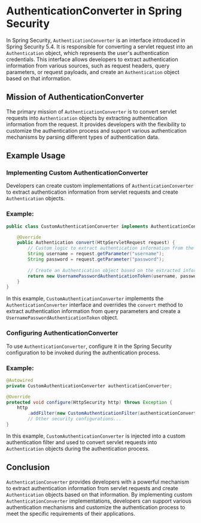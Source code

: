 # AuthenticationConverter in Spring Security

In Spring Security, `AuthenticationConverter` is an interface introduced in Spring Security 5.4. It is responsible for converting a servlet request into an `Authentication` object, which represents the user's authentication credentials. This interface allows developers to extract authentication information from various sources, such as request headers, query parameters, or request payloads, and create an `Authentication` object based on that information.

## Mission of AuthenticationConverter

The primary mission of `AuthenticationConverter` is to convert servlet requests into `Authentication` objects by extracting authentication information from the request. It provides developers with the flexibility to customize the authentication process and support various authentication mechanisms by parsing different types of authentication data.

## Example Usage

### Implementing Custom AuthenticationConverter

Developers can create custom implementations of `AuthenticationConverter` to extract authentication information from servlet requests and create `Authentication` objects.

### Example:

```java
public class CustomAuthenticationConverter implements AuthenticationConverter {

    @Override
    public Authentication convert(HttpServletRequest request) {
        // Custom logic to extract authentication information from the request
        String username = request.getParameter("username");
        String password = request.getParameter("password");
        
        // Create an Authentication object based on the extracted information
        return new UsernamePasswordAuthenticationToken(username, password);
    }
}
```

In this example, `CustomAuthenticationConverter` implements the `AuthenticationConverter` interface and overrides the `convert` method to extract authentication information from query parameters and create a `UsernamePasswordAuthenticationToken` object.

### Configuring AuthenticationConverter

To use `AuthenticationConverter`, configure it in the Spring Security configuration to be invoked during the authentication process.

### Example:

```java
@Autowired
private CustomAuthenticationConverter authenticationConverter;

@Override
protected void configure(HttpSecurity http) throws Exception {
    http
        .addFilter(new CustomAuthenticationFilter(authenticationConverter))
        // Other security configurations...
}
```

In this example, `CustomAuthenticationConverter` is injected into a custom authentication filter and used to convert servlet requests into `Authentication` objects during the authentication process.

## Conclusion

`AuthenticationConverter` provides developers with a powerful mechanism to extract authentication information from servlet requests and create `Authentication` objects based on that information. By implementing custom `AuthenticationConverter` implementations, developers can support various authentication mechanisms and customize the authentication process to meet the specific requirements of their applications.
